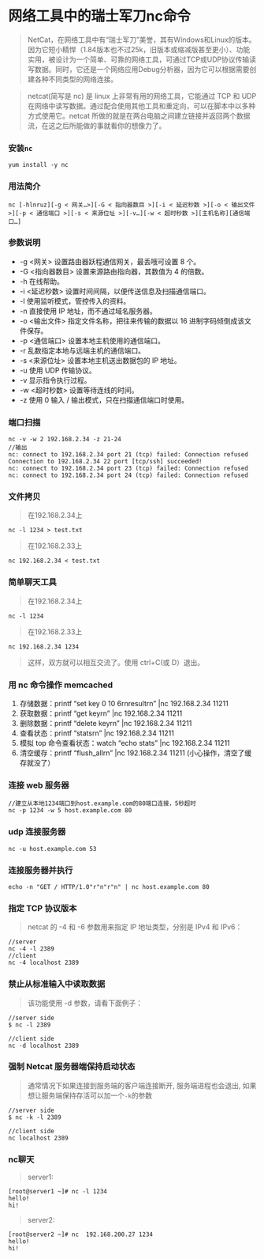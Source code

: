 # 网络工具中的瑞士军刀nc命令

> NetCat，在网络工具中有“瑞士军刀”美誉，其有Windows和Linux的版本。因为它短小精悍（1.84版本也不过25k，旧版本或缩减版甚至更小）、功能实用，被设计为一个简单、可靠的网络工具，可通过TCP或UDP协议传输读写数据。同时，它还是一个网络应用Debug分析器，因为它可以根据需要创建各种不同类型的网络连接。

> netcat(简写是 nc) 是 linux 上非常有用的网络工具，它能通过 TCP 和 UDP 在网络中读写数据。通过配合使用其他工具和重定向，可以在脚本中以多种方式使用它。netcat 所做的就是在两台电脑之间建立链接并返回两个数据流，在这之后所能做的事就看你的想像力了。

### 安装`nc`

```
yum install -y nc
```

### 用法简介

`nc [-hlnruz][-g < 网关…>][-G < 指向器数目 >][-i < 延迟秒数 >][-o < 输出文件 >][-p < 通信端口 >][-s < 来源位址 >][-v…][-w < 超时秒数 >][主机名称][通信端口…]`

### 参数说明

- -g <网关> 设置路由器跃程通信网关，最丢哦可设置 8 个。
- -G <指向器数目> 设置来源路由指向器，其数值为 4 的倍数。
- -h 在线帮助。
- -i <延迟秒数> 设置时间间隔，以便传送信息及扫描通信端口。
- -l 使用监听模式，管控传入的资料。
- -n 直接使用 IP 地址，而不通过域名服务器。
- -o <输出文件> 指定文件名称，把往来传输的数据以 16 进制字码倾倒成该文件保存。
- -p <通信端口> 设置本地主机使用的通信端口。
- -r 乱数指定本地与远端主机的通信端口。
- -s <来源位址> 设置本地主机送出数据包的 IP 地址。
- -u 使用 UDP 传输协议。
- -v 显示指令执行过程。
- -w <超时秒数> 设置等待连线的时间。
- -z 使用 0 输入 / 输出模式，只在扫描通信端口时使用。

### 端口扫描

```
nc -v -w 2 192.168.2.34 -z 21-24
//输出
nc: connect to 192.168.2.34 port 21 (tcp) failed: Connection refused
Connection to 192.168.2.34 22 port [tcp/ssh] succeeded!
nc: connect to 192.168.2.34 port 23 (tcp) failed: Connection refused
nc: connect to 192.168.2.34 port 24 (tcp) failed: Connection refused
```

### 文件拷贝

> 在192.168.2.34上

```
nc -l 1234 > test.txt
```

> 在192.168.2.33上

```
nc 192.168.2.34 < test.txt
```

### 简单聊天工具

> 在192.168.2.34上

```
nc -l 1234
```

> 在192.168.2.33上

```
nc 192.168.2.34 1234
```

> 这样，双方就可以相互交流了。使用 ctrl+C(或 D）退出。

### 用 nc 命令操作 memcached

1. 存储数据：printf “set key 0 10 6rnresultrn” |nc 192.168.2.34 11211
2. 获取数据：printf “get keyrn” |nc 192.168.2.34 11211
3. 删除数据：printf “delete keyrn” |nc 192.168.2.34 11211
4. 查看状态：printf “statsrn” |nc 192.168.2.34 11211
5. 模拟 top 命令查看状态：watch “echo stats” |nc 192.168.2.34 11211
6. 清空缓存：printf “flush_allrn” |nc 192.168.2.34 11211 (小心操作，清空了缓存就没了）

### 连接 web 服务器

```
//建立从本地1234端口到host.example.com的80端口连接，5秒超时
nc -p 1234 -w 5 host.example.com 80
```

### udp 连接服务器

```
nc -u host.example.com 53
```

### 连接服务器并执行

```
echo -n "GET / HTTP/1.0"r"n"r"n" | nc host.example.com 80
```

### 指定 TCP 协议版本

> netcat 的 -4 和 -6 参数用来指定 IP 地址类型，分别是 IPv4 和 IPv6：

```
//server
nc -4 -l 2389
//client
nc -4 localhost 2389
```

### 禁止从标准输入中读取数据

> 该功能使用 -d 参数，请看下面例子：

```
//server side 
$ nc -l 2389

//client side
nc -d localhost 2389
```

### 强制 Netcat 服务器端保持启动状态

> 通常情况下如果连接到服务端的客户端连接断开, 服务端进程也会退出, 如果想让服务端保持存活可以加一个`-k`的参数

```
//server side
$ nc -k -l 2389

//client side
nc localhost 2389
```

### nc聊天

> server1:

```
[root@server1 ~]# nc -l 1234 
hello!
hi!
```

> server2:

```
[root@server2 ~]# nc  192.168.200.27 1234 
hello!
hi!
```

